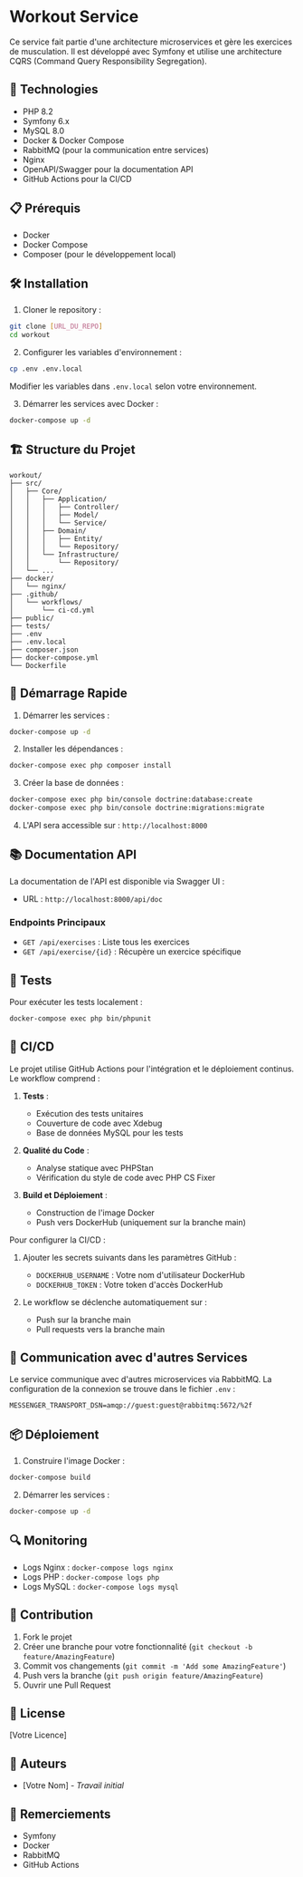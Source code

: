 # Workout Service

Ce service fait partie d'une architecture microservices et gère les exercices de musculation. Il est développé avec Symfony et utilise une architecture CQRS (Command Query Responsibility Segregation).

## 🚀 Technologies

- PHP 8.2
- Symfony 6.x
- MySQL 8.0
- Docker & Docker Compose
- RabbitMQ (pour la communication entre services)
- Nginx
- OpenAPI/Swagger pour la documentation API
- GitHub Actions pour la CI/CD

## 📋 Prérequis

- Docker
- Docker Compose
- Composer (pour le développement local)

## 🛠 Installation

1. Cloner le repository :

```bash
git clone [URL_DU_REPO]
cd workout
```

2. Configurer les variables d'environnement :

```bash
cp .env .env.local
```

Modifier les variables dans `.env.local` selon votre environnement.

3. Démarrer les services avec Docker :

```bash
docker-compose up -d
```

## 🏗 Structure du Projet

```
workout/
├── src/
│   ├── Core/
│   │   ├── Application/
│   │   │   ├── Controller/
│   │   │   ├── Model/
│   │   │   └── Service/
│   │   ├── Domain/
│   │   │   ├── Entity/
│   │   │   └── Repository/
│   │   └── Infrastructure/
│   │       └── Repository/
│   └── ...
├── docker/
│   └── nginx/
├── .github/
│   └── workflows/
│       └── ci-cd.yml
├── public/
├── tests/
├── .env
├── .env.local
├── composer.json
├── docker-compose.yml
└── Dockerfile
```

## 🚀 Démarrage Rapide

1. Démarrer les services :

```bash
docker-compose up -d
```

2. Installer les dépendances :

```bash
docker-compose exec php composer install
```

3. Créer la base de données :

```bash
docker-compose exec php bin/console doctrine:database:create
docker-compose exec php bin/console doctrine:migrations:migrate
```

4. L'API sera accessible sur : `http://localhost:8000`

## 📚 Documentation API

La documentation de l'API est disponible via Swagger UI :

- URL : `http://localhost:8000/api/doc`

### Endpoints Principaux

- `GET /api/exercises` : Liste tous les exercices
- `GET /api/exercise/{id}` : Récupère un exercice spécifique

## 🧪 Tests

Pour exécuter les tests localement :

```bash
docker-compose exec php bin/phpunit
```

## 🔄 CI/CD

Le projet utilise GitHub Actions pour l'intégration et le déploiement continus. Le workflow comprend :

1. **Tests** :

   - Exécution des tests unitaires
   - Couverture de code avec Xdebug
   - Base de données MySQL pour les tests

2. **Qualité du Code** :

   - Analyse statique avec PHPStan
   - Vérification du style de code avec PHP CS Fixer

3. **Build et Déploiement** :
   - Construction de l'image Docker
   - Push vers DockerHub (uniquement sur la branche main)

Pour configurer la CI/CD :

1. Ajouter les secrets suivants dans les paramètres GitHub :

   - `DOCKERHUB_USERNAME` : Votre nom d'utilisateur DockerHub
   - `DOCKERHUB_TOKEN` : Votre token d'accès DockerHub

2. Le workflow se déclenche automatiquement sur :
   - Push sur la branche main
   - Pull requests vers la branche main

## 🔄 Communication avec d'autres Services

Le service communique avec d'autres microservices via RabbitMQ. La configuration de la connexion se trouve dans le fichier `.env` :

```
MESSENGER_TRANSPORT_DSN=amqp://guest:guest@rabbitmq:5672/%2f
```

## 📦 Déploiement

1. Construire l'image Docker :

```bash
docker-compose build
```

2. Démarrer les services :

```bash
docker-compose up -d
```

## 🔍 Monitoring

- Logs Nginx : `docker-compose logs nginx`
- Logs PHP : `docker-compose logs php`
- Logs MySQL : `docker-compose logs mysql`

## 🤝 Contribution

1. Fork le projet
2. Créer une branche pour votre fonctionnalité (`git checkout -b feature/AmazingFeature`)
3. Commit vos changements (`git commit -m 'Add some AmazingFeature'`)
4. Push vers la branche (`git push origin feature/AmazingFeature`)
5. Ouvrir une Pull Request

## 📝 License

[Votre Licence]

## 👥 Auteurs

- [Votre Nom] - _Travail initial_

## 🙏 Remerciements

- Symfony
- Docker
- RabbitMQ
- GitHub Actions
